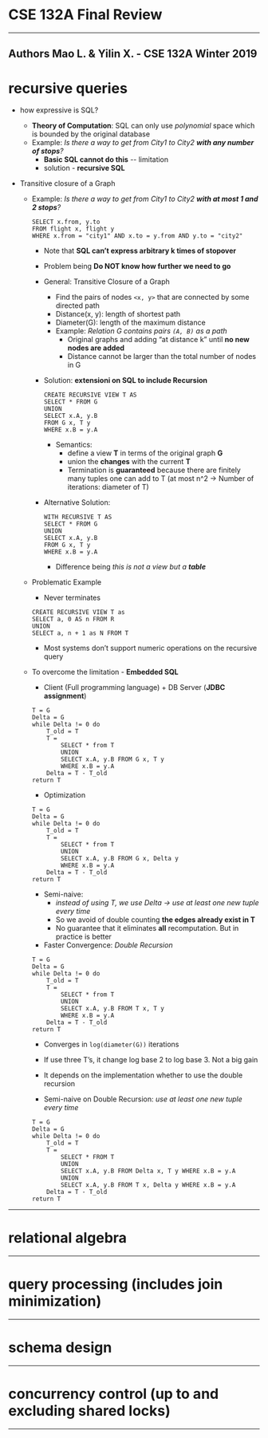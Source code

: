 # **CSE 132A Final Review** 
---
Authors Mao L. & Yilin X. - CSE 132A Winter 2019
---

# recursive queries
- how expressive is SQL?
  - **Theory of Computation**: SQL can only use *polynomial* space which is bounded by the original database
  - Example: *Is there a way to get from City1 to City2 **with any number of stops**?*
    - **Basic SQL cannot do this** -- limitation
    - solution - **recursive SQL**

- Transitive closure of a Graph
  - Example: *Is there a way to get from City1 to City2 **with at most 1 and 2 stops**?*
    ```
    SELECT x.from, y.to
    FROM flight x, flight y
    WHERE x.from = "city1" AND x.to = y.from AND y.to = "city2"
    ```
    - Note that **SQL can’t express arbitrary k times of stopover**
    - Problem being **Do NOT know how further we need to go**
    - General: Transitive Closure of a Graph
      - Find the pairs of nodes `<x, y>` that are connected by some directed path
      - Distance(x, y): length of shortest path
      - Diameter(G): length of the maximum distance
      - Example: *Relation G contains pairs `(A, B)` as a path*
        - Original graphs and adding “at distance k” until **no new nodes are added**
        - Distance cannot be larger than the total number of nodes in G

    - Solution: **extensioni on SQL to include Recursion**
        ```
        CREATE RECURSIVE VIEW T AS
        SELECT * FROM G
        UNION
        SELECT x.A, y.B
        FROM G x, T y
        WHERE x.B = y.A
        ```
      - Semantics: 
        - define a view **T** in terms of the original graph **G**
        - union the **changes** with the current **T**
        - Termination is **guaranteed** because there are finitely many tuples one can add to T (at most n^2 → Number of iterations: diameter of T)


    - Alternative Solution:
        ```
        WITH RECURSIVE T AS
        SELECT * FROM G
        UNION
        SELECT x.A, y.B
        FROM G x, T y
        WHERE x.B = y.A
        ```
      - Difference being *this is not a view but a **table***

  - Problematic Example
    - Never terminates
    ```
    CREATE RECURSIVE VIEW T as 
    SELECT a, 0 AS n FROM R
    UNION
    SELECT a, n + 1 as N FROM T
    ```
    - Most systems don’t support numeric operations on the recursive query
  - To overcome the limitation - **Embedded SQL**
    - Client (Full programming language) + DB Server (**JDBC assignment**)
    ```
    T = G
    Delta = G
    while Delta != 0 do
        T_old = T
        T = 
            SELECT * from T
            UNION
            SELECT x.A, y.B FROM G x, T y
            WHERE x.B = y.A
        Delta = T - T_old
    return T
    ```
    - Optimization
    ```
    T = G
    Delta = G
    while Delta != 0 do
        T_old = T
        T = 
            SELECT * from T
            UNION
            SELECT x.A, y.B FROM G x, Delta y
            WHERE x.B = y.A
        Delta = T - T_old
    return T
    ```
      - Semi-naive: 
        - *instead of using T, we use Delta → use at least one new tuple every time*
        - So we avoid of double counting **the edges already exist in T**
        - No guarantee that it eliminates **all** recomputation. But in practice is better
    - Faster Convergence: *Double Recursion*
    ```
    T = G
    Delta = G
    while Delta != 0 do
        T_old = T
        T = 
            SELECT * from T
            UNION
            SELECT x.A, y.B FROM T x, T y
            WHERE x.B = y.A
        Delta = T - T_old
    return T
    ```
      - Converges in `log(diameter(G))` iterations
      - If use three T’s, it change log base 2 to log base 3. Not a big gain
      - It depends on the implementation whether to use the double recursion
      
    - Semi-naive on Double Recursion: *use at least one new tuple every time*
    ```
    T = G
    Delta = G
    while Delta != 0 do
        T_old = T
        T = 
            SELECT * FROM T
            UNION
            SELECT x.A, y.B FROM Delta x, T y WHERE x.B = y.A
            UNION
            SELECT x.A, y.B FROM T x, Delta y WHERE x.B = y.A
        Delta = T - T_old
    return T
    ```

---
# relational algebra
---
# query processing (includes join minimization)
---
# schema design
---
# concurrency control (up to and excluding shared locks)
---
